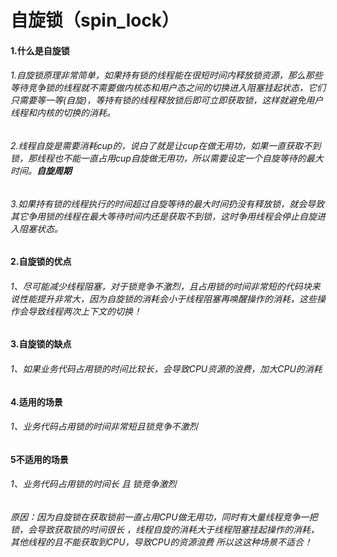 # 自旋锁（spin_lock）



#### 1.什么是自旋锁

###### 	1.自旋锁原理非常简单，如果持有锁的线程能在很短时间内释放锁资源，那么那些等待竞争锁的线程就不需要做内核态和用户态之间的切换进入阻塞挂起状态，它们只需要等一等(自旋)，等持有锁的线程释放锁后即可立即获取锁，这样就避免用户线程和内核的切换的消耗。

###### 	2.线程自旋是需要消耗cup的，说白了就是让cup在做无用功，如果一直获取不到锁，那线程也不能一直占用cup自旋做无用功，所以需要设定一个自旋等待的最大时间。**自旋周期**

###### 	3.如果持有锁的线程执行的时间超过自旋等待的最大时间扔没有释放锁，就会导致其它争用锁的线程在最大等待时间内还是获取不到锁，这时争用线程会停止自旋进入阻塞状态。

#### 2.自旋锁的优点

###### 	1、尽可能减少线程阻塞，对于锁竞争不激烈，且占用锁的时间非常短的代码块来说性能提升非常大，因为自旋锁的消耗会小于线程阻塞再唤醒操作的消耗，这些操作会导致线程两次上下文的切换！

#### 3.自旋锁的缺点

###### 	1、如果业务代码占用锁的时间比较长，会导致CPU资源的浪费，加大CPU的消耗

#### 4.适用的场景

###### 	1、业务代码占用锁的时间非常短且锁竞争不激烈

#### 5不适用的场景

###### 	1、业务代码占用锁的时间长 且 锁竞争激烈

###### 			原因：因为自旋锁在获取锁前一直占用CPU做无用功，同时有大量线程竞争一把锁，会导致获取锁的时间很长 ，线程自旋的消耗大于线程阻塞挂起操作的消耗，其他线程的且不能获取到CPU，导致CPU的资源浪费 所以这这种场景不适合！

